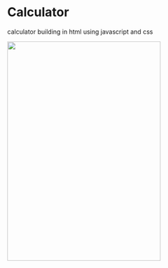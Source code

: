 # Calculator
calculator building in html using javascript and css

<img src="https://user-images.githubusercontent.com/105810206/230027958-21f397ea-4def-461b-8078-f05df2ee2238.png" width="350" height="500">
